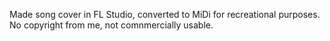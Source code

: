 Made song cover in FL Studio, converted to MiDi for recreational purposes. No copyright from me, not comnmercially usable.
